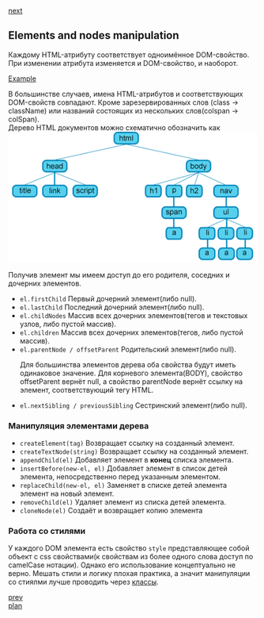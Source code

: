 <a href="06.md">next</a>

<h2>Elements and nodes manipulation</h2>

<div>
Каждому HTML-атрибуту соответствует одноимённое DOM-свойство.
При изменении атрибута изменяется и DOM-свойство, и наоборот.

<a href="https://codepen.io/paawel/pen/PLxzEy">Example</a>
</div>

<div>
В большинстве случаев, имена HTML-атрибутов и соответствующих DOM-свойств совпадают.
Кроме зарезервированных слов (class -> className) или названий состоящих из нескольких слов(colspan -> colSpan).
</div>

<div>
Дерево HTML документов можно схематично обозначить как

<br/>
<img src="media/05-1.png">

Получив элемент мы имеем доступ до его родителя, соседних и дочерних элементов.

<ul>
<li>
<code>el.firstChild</code>
Первый дочерний элемент(либо null).
</li>
<li>
<code>el.lastChild</code>
Последний дочерний элемент(либо null).
</li>
<li>
<code>el.childNodes</code>
Массив всех дочерних элементов(тегов и текстовых узлов, либо пустой массив).
</li>
<li>
<code>el.children</code>
Массив всех дочерних элементов(тегов, либо пустой массив).
</li>
<li>
<code>el.parentNode / offsetParent</code>
Родительский элемент(либо null).

Для большинства элементов дерева оба свойства будут иметь одинаковое значение.
Для корневого элемента(BODY), свойство offsetParent вернёт null, а свойство parentNode вернёт ссылку на элемент, соответствующий тегу HTML.
</li>
<li>
<code>el.nextSibling / previousSibling</code>
Сестринский элемент(либо null).
</li>
</ul>
</div>

<h3>Манипуляция элементами дерева</h3>

<div>
<ul>
<li>
<code>createElement(tag)</code>
Возвращает ссылку на созданный элемент.
</li>
<li>
<code>createTextNode(string)</code>
Возвращает ссылку на созданный элемент.
</li>
<li>
<code>appendChild(el)</code>
Добавляет элемент в <strong>конец</strong> списка элемента.
</li>
<li>
<code>insertBefore(new-el, el)</code>
Добавляет элемент в список детей элемента, непосредственно перед указанным элементом.
</li>
<li>
<code>replaceChild(new-el, el)</code>
Заменяет в списке детей элемента элемент на новый элемент.
</li>
<li>
<code>removeChild(el)</code>
Удаляет элемент из списка детей элемента.
</li>
<li>
<code>cloneNode(el)</code>
Создаёт и возвращает копию элемента
</li>
</ul>
</div>

<h3>Работа со стилями</h3>

<div>
У каждого DOM элемента есть свойство <code>style</code> представляющее собой
объект с css свойствами(к свойствам из более одного слова доступ по camelCase нотации).
Однако его использование концептуально не верно. Мешать стили и логику плохая практика,
а значит манипуляции со стиялми лучше проводить через <a href="https://codepen.io/paawel/pen/GewQPm?editors=1010">классы</a>.
</div>

<a href="04.md">prev</a>
<br/>
<a href="00.md">plan</a>
